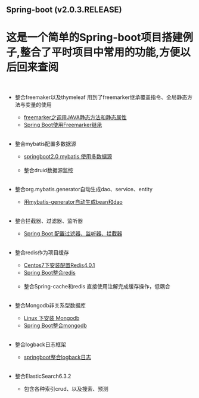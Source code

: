 Spring-boot  (v2.0.3.RELEASE)
--
# 这是一个简单的Spring-boot项目搭建例子,整合了平时项目中常用的功能,方便以后回来查阅<br><br>

* 整合freemaker以及thymeleaf 用到了freemarker继承覆盖指令、全局静态方法与变量的使用<br>

  * [freemarker之调用JAVA静态方法和静态属性](https://blog.csdn.net/u014512645/article/details/51240492)<br>
  * [Spring Boot使用Freemarker继承](https://www.cnblogs.com/gantoday/p/7854096.html)<br><br>
  
* 整合mybatis配置多数据源<br>

  * [springboot2.0 mybatis 使用多数据源](https://winterchen.com/2018/05/30/spring-boot-mybatis-mutil-database/)<br><br>
  * 整合druid数据源监控<br><br>
  
* 整合org.mybatis.generator自动生成dao、service、entity<br>

  * [用mybatis-generator自动生成bean和dao](https://blog.csdn.net/u011493599/article/details/53928379)<br><br>
  
* 整合拦截器、过滤器、监听器<br>

  * [Spring Boot 配置过滤器、监听器、拦截器](https://blog.csdn.net/gfd54gd5f46/article/details/75022305)<br><br>
  
* 整合redis作为项目缓存<br>

  * [Centos7下安装配置Redis4.0.1](https://blog.csdn.net/u011342403/article/details/78572313)<br>
  * [Spring Boot整合redis](https://blog.csdn.net/qq_28009065/article/details/79062130)<br><br>
  * 整合Spring-cache和redis 直接使用注解完成缓存操作，低耦合<br><br>
  
* 整合Mongodb非关系型数据库<br>

  * [Linux 下安装 Mongodb](https://www.cnblogs.com/grimm/p/5301135.html)<br>
  * [Spring Boot整合mongodb](https://blog.csdn.net/yuanhenglizhen110/article/details/78586626)<br><br>
  
* 整合logback日志框架<br>

  * [springboot整合logback日志](https://blog.csdn.net/zl_1079167478/article/details/72396066)<br><br>
  
* 整合ElasticSearch6.3.2<br>

   * 包含各种索引crud、以及搜索、预测<br><br>
